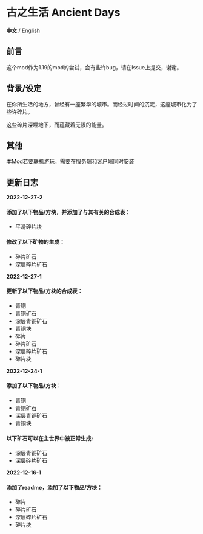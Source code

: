 # 古之生活  Ancient Days

**中文** / [English](https://github.com/Casper233/Anchient_Days/blob/master/readme_en.md)

## 前言
这个mod作为1.19的mod的尝试，会有些许bug，请在Issue上提交，谢谢。

## 背景/设定

在你所生活的地方，曾经有一座繁华的城市。而经过时间的沉淀，这座城市化为了些许碎片。

这些碎片深埋地下，而蕴藏着无限的能量。

## 其他

本Mod若要联机游玩，需要在服务端和客户端同时安装

## 更新日志

**2022-12-27-2**
#### 添加了以下物品/方块，并添加了与其有关的合成表：
- 平滑碎片块
#### 修改了以下矿物的生成：
- 碎片矿石
- 深层碎片矿石

**2022-12-27-1**
#### 更新了以下物品/方块的合成表：
- 青铜
- 青铜矿石
- 深层青铜矿石
- 青铜块
- 碎片
- 碎片矿石
- 深层碎片矿石
- 碎片块

**2022-12-24-1**
#### 添加了以下物品/方块：
- 青铜
- 青铜矿石
- 深层青铜矿石
- 青铜块
#### 以下矿石可以在主世界中被正常生成:
- 深层青铜矿石
- 深层碎片矿石

**2022-12-16-1**

#### 添加了readme，添加了以下物品/方块：
- 碎片
- 碎片矿石
- 深层碎片矿石
- 碎片块
